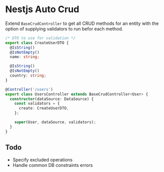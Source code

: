# Nestjs Auto Crud 
Extend `BaseCrudController` to get all CRUD methods for an entity with the option of supplying validators to run befor each method.


```ts
/* DTO to use for validation */
export class CreateUserDTO {
  @IsString()
  @IsNotEmpty()
  name: string;

  @IsString()
  @IsNotEmpty()
  country: string;
}

@Controller('/users')
export class UsersController extends BaseCrudController<User> {
  constructor(dataSource: DataSource) {
    const validators = {
      create: CreateUserDTO,
    };

    super(User, dataSource, validators);
  }
}
```

## Todo

- Specify excluded operations
- Handle common DB constraints errors
